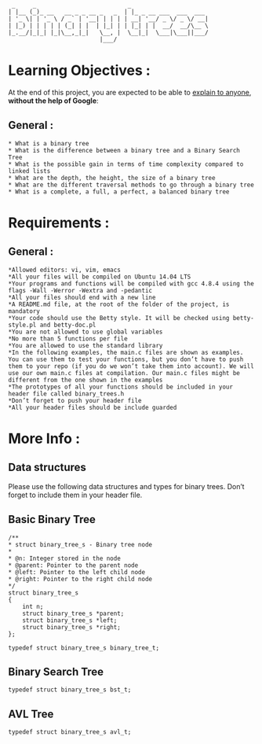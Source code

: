 ```
 _     _                          _                      
| |__ (_)_ __   __ _ _ __ _   _  | |_ _ __ ___  ___  ___ 
| '_ \| | '_ \ / _` | '__| | | | | __| '__/ _ \/ _ \/ __|
| |_) | | | | | (_| | |  | |_| | | |_| | |  __/  __/\__ \
|_.__/|_|_| |_|\__,_|_|   \__, |  \__|_|  \___|\___||___/
                          |___/                          
```


# Learning Objectives :

At the end of this project, you are expected to be able to [explain to anyone](https://fs.blog/2012/04/feynman-technique/), **without the help of Google**:

## General :

    * What is a binary tree
    * What is the difference between a binary tree and a Binary Search Tree
    * What is the possible gain in terms of time complexity compared to linked lists
    * What are the depth, the height, the size of a binary tree
    * What are the different traversal methods to go through a binary tree
    * What is a complete, a full, a perfect, a balanced binary tree

# Requirements :

## General :

    *Allowed editors: vi, vim, emacs
    *All your files will be compiled on Ubuntu 14.04 LTS
    *Your programs and functions will be compiled with gcc 4.8.4 using the flags -Wall -Werror -Wextra and -pedantic
    *All your files should end with a new line
    *A README.md file, at the root of the folder of the project, is mandatory
    *Your code should use the Betty style. It will be checked using betty-style.pl and betty-doc.pl
    *You are not allowed to use global variables
    *No more than 5 functions per file
    *You are allowed to use the standard library
    *In the following examples, the main.c files are shown as examples. You can use them to test your functions, but you don’t have to push them to your repo (if you do we won’t take them into account). We will use our own main.c files at compilation. Our main.c files might be different from the one shown in the examples
    *The prototypes of all your functions should be included in your header file called binary_trees.h
    *Don’t forget to push your header file
    *All your header files should be include guarded

# More Info :

## Data structures

Please use the following data structures and types for binary trees. Don’t forget to include them in your header file.

## Basic Binary Tree

    /**
    * struct binary_tree_s - Binary tree node
    *
    * @n: Integer stored in the node
    * @parent: Pointer to the parent node
    * @left: Pointer to the left child node
    * @right: Pointer to the right child node
    */
    struct binary_tree_s
    {
        int n;
        struct binary_tree_s *parent;
        struct binary_tree_s *left;
        struct binary_tree_s *right;
    };

    typedef struct binary_tree_s binary_tree_t;

## Binary Search Tree

    typedef struct binary_tree_s bst_t;

## AVL Tree

    typedef struct binary_tree_s avl_t;